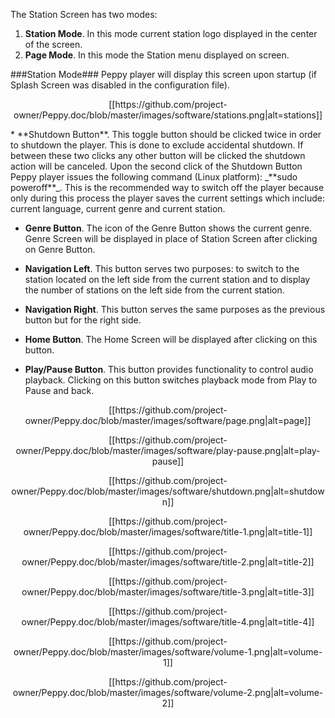 The Station Screen has two modes:

1. **Station Mode**. In this mode current station logo displayed in the center of the screen.
2. **Page Mode**. In this mode the Station menu displayed on screen.

###Station Mode###
Peppy player will display this screen upon startup (if Splash Screen was disabled in the configuration file).

<p align="center">
[[https://github.com/project-owner/Peppy.doc/blob/master/images/software/stations.png|alt=stations]]
</p>
* **Shutdown Button**. This toggle button should be clicked twice in order to shutdown the player. This is done to exclude accidental shutdown. If between these two clicks any other button will be clicked the shutdown action will be canceled. Upon the second click of the Shutdown Button Peppy player issues the following command (Linux platform):
_**sudo poweroff**_. This is the recommended way to switch off the player because only during this process the player saves the current settings which include: current language, current genre and current station.

* **Genre Button**. The icon of the Genre Button shows the current genre. Genre Screen will be displayed in place of Station Screen after clicking on Genre Button.

* **Navigation Left**. This button serves two purposes: to switch to the station located on the left side from the current station and to display the number of stations on the left side from the current station.

* **Navigation Right**. This button serves the same purposes as the previous button but for the right side.

* **Home Button**. The Home Screen will be displayed after clicking on this button.

* **Play/Pause Button**. This button provides functionality to control audio playback. Clicking on this button switches playback mode from Play to Pause and back.

<p align="center">
[[https://github.com/project-owner/Peppy.doc/blob/master/images/software/page.png|alt=page]]
</p>
<p align="center">
[[https://github.com/project-owner/Peppy.doc/blob/master/images/software/play-pause.png|alt=play-pause]]
</p>
<p align="center">
[[https://github.com/project-owner/Peppy.doc/blob/master/images/software/shutdown.png|alt=shutdown]]
</p>
<p align="center">
[[https://github.com/project-owner/Peppy.doc/blob/master/images/software/title-1.png|alt=title-1]]
</p>
<p align="center">
[[https://github.com/project-owner/Peppy.doc/blob/master/images/software/title-2.png|alt=title-2]]
</p>
<p align="center">
[[https://github.com/project-owner/Peppy.doc/blob/master/images/software/title-3.png|alt=title-3]]
</p>
<p align="center">
[[https://github.com/project-owner/Peppy.doc/blob/master/images/software/title-4.png|alt=title-4]]
</p>
<p align="center">
[[https://github.com/project-owner/Peppy.doc/blob/master/images/software/volume-1.png|alt=volume-1]]
</p>
<p align="center">
[[https://github.com/project-owner/Peppy.doc/blob/master/images/software/volume-2.png|alt=volume-2]]
</p>


